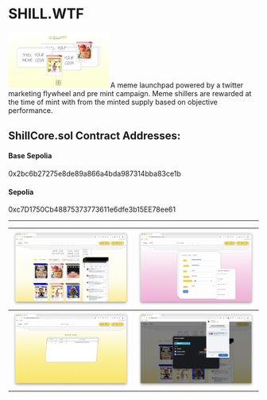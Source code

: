 # SHILL.WTF

<img src="https://github.com/AsparAugustus/shill-wtf/blob/main/shill-wtf/screen-grabs/cover-image.jpg" width='40%'>
A meme launchpad powered by a twitter marketing flywheel and pre mint campaign. Meme shillers are rewarded at the time of mint with from the minted supply based on objective performance. 

## ShillCore.sol Contract Addresses: 
#### Base Sepolia
0x2bc6b27275e8de89a866a4bda987314bba83ce1b
#### Sepolia
0xc7D1750Cb48875373773611e6dfe3b15EE78ee61

----
| ![Image 1](https://github.com/AsparAugustus/shill-wtf/blob/main/shill-wtf/screen-grabs/1.png) | ![Image 2](https://github.com/AsparAugustus/shill-wtf/blob/main/shill-wtf/screen-grabs/2.png) |
|:--:|:--:|
| ![Image 3](https://github.com/AsparAugustus/shill-wtf/blob/main/shill-wtf/screen-grabs/3.png) | ![Image 4](https://github.com/AsparAugustus/shill-wtf/blob/main/shill-wtf/screen-grabs/4.png) |
